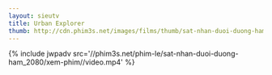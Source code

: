 ```yaml
---
layout: sieutv
title: Urban Explorer
thumb: http://cdn.phim3s.net/images/films/thumb/sat-nhan-duoi-duong-ham-urban-explorer-2011.jpg
---
```

{% include jwpadv src='//phim3s.net/phim-le/sat-nhan-duoi-duong-ham_2080/xem-phim//video.mp4' %}